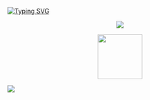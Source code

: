 [![Typing SVG](https://readme-typing-svg.herokuapp.com?font=Fira+Code&size=28&pause=1000&color=BD93F9&background=354F9000&center=true&vCenter=true&repeat=false&width=1000&lines=Welcome+to+my+Github+!+%F0%9F%A4%8D)](https://git.io/typing-svg)

<p align="center">
  <a href="https://skillicons.dev">
    <img src="https://skillicons.dev/icons?i=js,ts,react,next,nodejs" />
  </a>
</p>

<p align="center"> 
  <img src="https://i2.wp.com/www.hewsongroup.com/wp-content/uploads/2017/01/scroll-down.gif?fit=300%2C300&ssl=1" width="100"/>
</p>

<img src="https://cdn-images.dzcdn.net/images/cover/a88dd75cd6081c23a236f81fba64ad6a/0x1900-000000-80-0-0.jpg"/>


